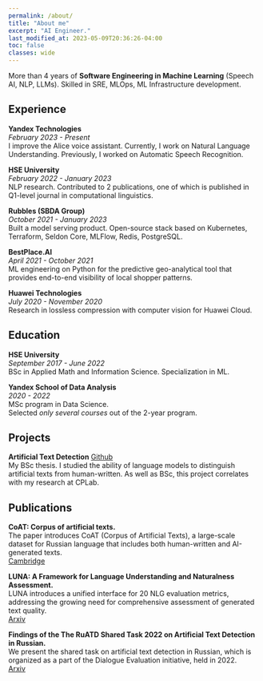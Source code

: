 ```yaml
---
permalink: /about/
title: "About me"
excerpt: "AI Engineer."
last_modified_at: 2023-05-09T20:36:26-04:00
toc: false
classes: wide
---
```


More than 4 years of **Software Engineering in Machine Learning** (Speech AI, NLP, LLMs). Skilled in SRE, MLOps, ML Infrastructure development.

## Experience

**Yandex Technologies** <br>
*February 2023 - Present* <br>
I improve the Alice voice assistant. Currently, I work on Natural Language Understanding. Previously, I worked on Automatic Speech Recognition.

**HSE University** <br>
*February 2022 - January 2023* <br>
NLP research. Contributed to 2 publications, one of which is published in Q1-level journal in computational linguistics.

**Rubbles (SBDA Group)** <br>
*October 2021 - January 2023* <br>
Built a model serving product. Open-source stack based on Kubernetes, Terraform, Seldon Core, MLFlow, Redis, PostgreSQL.

**BestPlace.AI** <br>
*April 2021 - October 2021* <br>
ML engineering on Python for the predictive geo-analytical tool that provides end-to-end visibility of local shopper patterns.

**Huawei Technologies** <br>
*July 2020 - November 2020* <br>
Research in lossless compression with computer vision for Huawei Cloud.

## Education

**HSE University** <br>
*September 2017 - June 2022* <br>
BSc in Applied Math and Information Science. Specialization in ML.

**Yandex School of Data Analysis** <br>
*2020 - 2022* <br>
MSc program in Data Science. <br>
Selected *only several courses* out of the 2-year program.

## Projects

**Artificial Text Detection**
<a href="https://github.com/martysai/artificial-text-detection" class="btn" title="{{ site.data.ui-text[site.locale].share_on_label }} Github"><i class="fab fa-fw fa-github" aria-hidden="true"></i><span> Github</span></a> <br>
My BSc thesis. I studied the ability of language models to distinguish artificial texts from human-written. As well as BSc, this project correlates with my research at CPLab. <br>


## Publications

**CoAT: Corpus of artificial texts.** <br>
The paper introduces CoAT (Corpus of Artificial Texts), a large-scale dataset for Russian language that includes both human-written and AI-generated texts. <br>
<a href="https://www.cambridge.org/core/journals/natural-language-processing/article/coat-corpus-of-artificial-texts/7E2CA97E21663CC031FB6BAFE56E0046" class="btn" title="{{ site.data.ui-text[site.locale].share_on_label }} Cambridge"><i class="fa-fb fa-newspaper"></i><span> Cambridge</span></a> <br>


**LUNA: A Framework for Language Understanding and Naturalness Assessment.** <br>
LUNA introduces a unified interface for 20 NLG evaluation metrics, addressing the growing need for comprehensive assessment of generated text quality. <br>
<a href="https://arxiv.org/abs/2401.04522" class="btn" title="{{ site.data.ui-text[site.locale].share_on_label }} Arxiv"><i class="fa-fb fa-newspaper"></i><span> Arxiv</span></a> <br>


**Findings of the The RuATD Shared Task 2022 on Artificial Text Detection in Russian.** <br>
We present the shared task on artificial text detection in Russian, which is organized as a part of the Dialogue Evaluation initiative, held in 2022. <br>
<a href="https://arxiv.org/abs/2206.01583" class="btn" title="{{ site.data.ui-text[site.locale].share_on_label }} Arxiv"><i class="fa-fb fa-newspaper"></i><span> Arxiv</span></a> <br>
